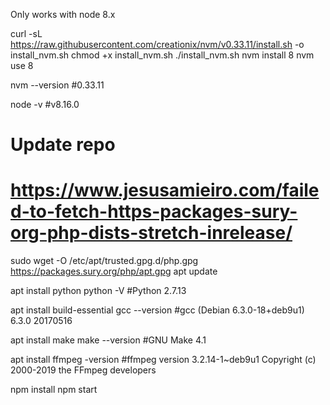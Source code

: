 Only works with node 8.x

curl -sL https://raw.githubusercontent.com/creationix/nvm/v0.33.11/install.sh -o install_nvm.sh
chmod +x install_nvm.sh
./install_nvm.sh
nvm install 8
nvm use 8

nvm --version
#0.33.11

node -v
#v8.16.0

# Update repo
# https://www.jesusamieiro.com/failed-to-fetch-https-packages-sury-org-php-dists-stretch-inrelease/
sudo wget -O /etc/apt/trusted.gpg.d/php.gpg https://packages.sury.org/php/apt.gpg
apt update

apt install python
python -V
#Python 2.7.13

apt install build-essential
gcc --version
#gcc (Debian 6.3.0-18+deb9u1) 6.3.0 20170516

apt install make
make --version
#GNU Make 4.1

apt install 
ffmpeg -version
#ffmpeg version 3.2.14-1~deb9u1 Copyright (c) 2000-2019 the FFmpeg developers

npm install
npm start
